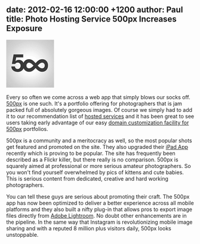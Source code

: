 date: 2012-02-16 12:00:00 +1200
author: Paul
title: Photo Hosting Service 500px Increases Exposure
----

![500px.png](/media/2012-02-16-500px.png)

Every so often we come across a web app that simply blows our socks off. [500px](http://500px.com/) is one such. It's a portfolio offering for photographers that is jam packed full of absolutely gorgeous images. Of course we simply had to add it to our recommendation list of [hosted services](https://iwantmyname.com/services) and it has been great to see users taking early advantage of our easy [domain customization facility for 500px](https://iwantmyname.com/services/portfolio/500px-custom-domain-registration) portfolios.


500px is a community and a meritocracy as well, so the most popular shots get featured and promoted on the site. They also upgraded their [iPad App](http://itunes.apple.com/us/app/500px/id471965292?mt=8) recently which is proving to be popular. The site has frequently been described as a Flickr killer, but there really is no comparison. 500px is squarely aimed at professional or more serious amateur photographers. So you won't find yourself overwhelmed by pics of kittens and cute babies. This is serious content from dedicated, creative and hard working photographers.

You can tell these guys are serious about promoting their craft. The 500px app has now been optimized to deliver a better experience across all mobile platforms and they also built a nifty plug-in that allows pros to export image files directly from [Adobe Lightroom](http://www.adobe.com/products/photoshoplightroom/). No doubt other enhancements are in the pipeline. In the same way that Instagram is revolutionizing mobile image sharing and with a reputed 8 million plus visitors daily, 500px looks unstoppable.
